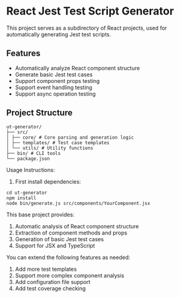 # React Jest Test Script Generator

This project serves as a subdirectory of React projects, used for automatically generating Jest test scripts.

## Features
- Automatically analyze React component structure
- Generate basic Jest test cases
- Support component props testing
- Support event handling testing
- Support async operation testing

## Project Structure

```
ut-generator/
├── src/
│ ├── core/ # Core parsing and generation logic
│ ├── templates/ # Test case templates
│ └── utils/ # Utility functions
├── bin/ # CLI tools
└── package.json
```

Usage Instructions:

1. First install dependencies:
```
cd ut-generator
npm install
node bin/generate.js src/components/YourComponent.jsx
```


This base project provides:
1. Automatic analysis of React component structure
2. Extraction of component methods and props
3. Generation of basic Jest test cases
4. Support for JSX and TypeScript

You can extend the following features as needed:
1. Add more test templates
2. Support more complex component analysis
3. Add configuration file support
4. Add test coverage checking
